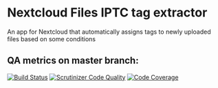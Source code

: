 # Nextcloud Files IPTC tag extractor

An app for Nextcloud that automatically assigns tags to newly uploaded files based on some conditions

## QA metrics on master branch:

[![Build Status](https://travis-ci.org/nextcloud/files_files_iptctagging.svg?branch=master)](https://travis-ci.org/nextcloud/files_files_iptctagging/branches)
[![Scrutinizer Code Quality](https://scrutinizer-ci.com/g/nextcloud/files_files_iptctagging/badges/quality-score.png?b=master)](https://scrutinizer-ci.com/g/nextcloud/files_files_iptctagging/?branch=master)
[![Code Coverage](https://scrutinizer-ci.com/g/nextcloud/files_files_iptctagging/badges/coverage.png?b=master)](https://scrutinizer-ci.com/g/nextcloud/files_files_iptctagging/?branch=master)

